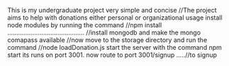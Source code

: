 This  is my undergraduate project very simple and concise 
//The project aims to help with donations either personal or organizational usage 
install node modules by running the command //npm install
...........................................
//install mongodb and make the mongo comapass available 
//now move to the storage directory and run the command //node loadDonation.js
start  the server with the command npm start 
its runs on port 3001.
now route  to port 3001/signup .....//to signup 

